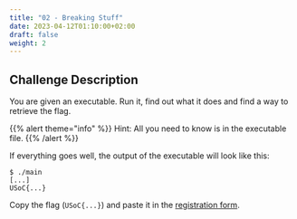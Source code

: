 ```yaml
---
title: "02 - Breaking Stuff"
date: 2023-04-12T01:10:00+02:00
draft: false
weight: 2
---
```


## Challenge Description

You are given an executable.
Run it, find out what it does and find a way to retrieve the flag.

{{% alert theme="info" %}}
Hint: All you need to know is in the executable file.
{{% /alert %}}

If everything goes well, the output of the executable will look like this:

```console
$ ./main
[...]
USoC{...}
```

Copy the flag (`USoC{...}`) and paste it in the [registration form](https://forms.gle/Lz3DqefrnfxWFMCB8).
